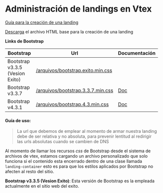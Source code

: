 # Administración de landings en Vtex

[Guía para la creación de una landing](https://github.com/grupo-exito-ecommerce/exito-landing-templates/blob/master/guide/landing-creation/landing-creation.md)

[Descarga](https://github.com/grupo-exito-ecommerce/exito-landing-templates/blob/master/resources/examples/landing/new-landing.html) el archivo HTML base para la creación de una landing

**Links de Bootstrap**

|Bootstrap| Url | Documentación
|--|--|--|
|Bootstrap v3.3.5 (Vesion Exito)| [/arquivos/bootstrap.exito.min.css](https://exitocol.vteximg.com.br/arquivos/bootstrap.exito.min.css)  | |
|Bootstrap v3.3.7| [/arquivos/bootstrap.3.3.7.min.css](https://exitocol.vteximg.com.br/arquivos/bootstrap.3.3.7.min.css) | [Doc](https://getbootstrap.com/docs/3.3/getting-started/) |
|Bootstrap v4.3.1| [/arquivos/bootstrap.4.3.min.css](https://exitocol.vteximg.com.br/arquivos/bootstrap.4.3.min.css) | [Doc](https://getbootstrap.com/docs/4.3/getting-started/introduction/)

#### Guía de uso:
> La url que debemos de emplear al momento de armar nuestra landing debe
> de ser relativa y no absoluta, para prevenir lentitud al redirigir las urls absolutas cuando se cambien de DNS

Al momento de llamar los recursos *css* de Bootstrap  desde el sistema de archivos de vtex, estamos cargando un archivo personalizado que solo funciona si el contenido esta encerrado dentro de una clase llamada  `landing-container` esto es para que los estilos aplicados por Bootstrap no afecten al resto del sitio. 


**Bootstrap v3.3.5 (Vesion Exito)**: Esta versión de Bootstrap es la empleada actualmente en el sitio web del exito. 

<!--stackedit_data:
eyJoaXN0b3J5IjpbLTE5MTg0OTQzNjksLTE3NzU1MTc2MzZdfQ
==
-->